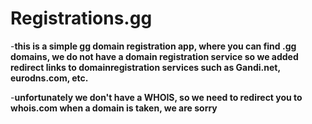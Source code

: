 # Registrations.gg

-**this is a simple gg domain registration app, where you can find .gg domains, we do not have a domain registration service so we added redirect links to domainregistration services such as Gandi.net, eurodns.com, etc.**

-**unfortunately we don't have a WHOIS, so we need to redirect you to whois.com when a domain is taken, we are sorry**
